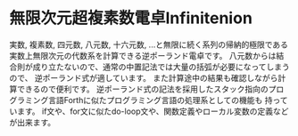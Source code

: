 # 無限次元超複素数電卓Infinitenion

実数, 複素数, 四元数, 八元数, 十六元数, ...と無限に続く系列の帰納的極限である
実数上無限次元の代数系を計算できる逆ポーランド電卓です。
八元数からは結合則が成り立たないので、通常の中置記法では大量の括弧が必要になってしまうので、
逆ポーランド式が適しています。
また計算途中の結果も確認しながら計算できるので便利です。
逆ポーランド式の記法を採用したスタック指向のプログラミング言語Forthに似たプログラミング言語の処理系としての機能も
持っています。
if文や、for文に似たdo-loop文や、関数定義やローカル変数の定義などが出来ます。
